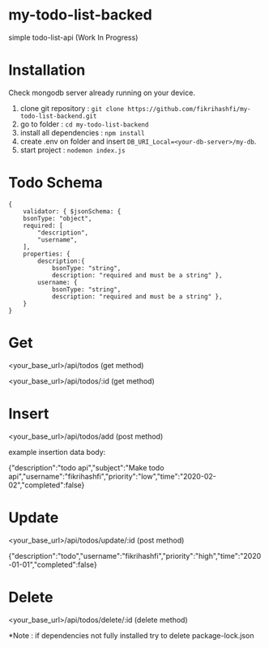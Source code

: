 # my-todo-list-backed
simple todo-list-api (Work In Progress)

# Installation
Check mongodb server already running on your device. 

1. clone git repository : `git clone https://github.com/fikrihashfi/my-todo-list-backend.git`
2. go to folder : `cd my-todo-list-backend`
3. install all dependencies : `npm install`
4. create .env on folder and insert `DB_URI_Local=<your-db-server>/my-db`.
5. start project : `nodemon index.js`

# Todo Schema

    { 
        validator: { $jsonSchema: { 
        bsonType: "object", 
        required: [
            "description", 
            "username",
        ], 
        properties: { 
            description:{
                bsonType: "string", 
                description: "required and must be a string" }, 
            username: { 
                bsonType: "string", 
                description: "required and must be a string" }, 
        }
    }
   
# Get
<your_base_url>/api/todos (get method)

<your_base_url>/api/todos/:id (get method)

# Insert
<your_base_url>/api/todos/add (post method)

example insertion data body:

{"description":"todo api","subject":"Make todo api","username":"fikrihashfi","priority":"low","time":"2020-02-02","completed":false}

# Update
<your_base_url>/api/todos/update/:id (post method)

{"description":"todo","username":"fikrihashfi","priority":"high","time":"2020-01-01","completed":false}

# Delete
<your_base_url>/api/todos/delete/:id (delete method)

*Note : if dependencies not fully installed try to delete package-lock.json




